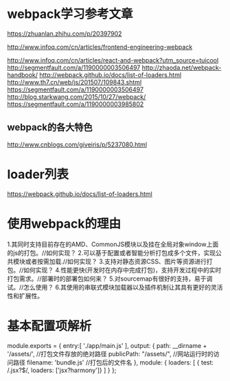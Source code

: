 # webpack学习参考文章
https://zhuanlan.zhihu.com/p/20397902

http://www.infoq.com/cn/articles/frontend-engineering-webpack

http://www.infoq.com/cn/articles/react-and-webpack?utm_source=tuicool
http://segmentfault.com/a/1190000003506497
http://zhaoda.net/webpack-handbook/
http://webpack.github.io/docs/list-of-loaders.html
http://www.th7.cn/web/js/201507/109843.shtml
https://segmentfault.com/a/1190000003506497
http://blog.starkwang.com/2015/10/27/webpack/
https://segmentfault.com/a/1190000003985802
## webpack的各大特色
http://www.cnblogs.com/giveiris/p/5237080.html
# loader列表
https://webpack.github.io/docs/list-of-loaders.html
# 使用webpack的理由
1.其同时支持目前存在的AMD、CommonJS模块以及挂在全局对象window上面的js的打包。//如何实现？
2.可以基于配置或者智能分析打包成多个文件，实现公共模块或者按需加载.//如何实现？
3.支持对静态资源CSS、图片等资源进行打包。//如何实现？
4.性能更快(开发时在内存中完成打包)，支持开发过程中的实时打包需求。//部署时的部署包如何来？
5.对sourcemap有很好的支持，易于调试。//怎么使用？
6.其使用的串联式模块加载器以及插件机制让其具有更好的灵活性和扩展性。

# 基本配置项解析
module.exports = {
  entry:[
    './app/main.js'
  ],
  output: {
    path: __dirname + '/assets/', //打包文件存放的绝对路径
    publicPath: "/assets/", //网站运行时的访问路径
    filename: 'bundle.js' //打包后的文件名
  },
  module: {
    loaders: [
      { test: /\.jsx?$/, loaders: ['jsx?harmony']}
    ]
  }
};